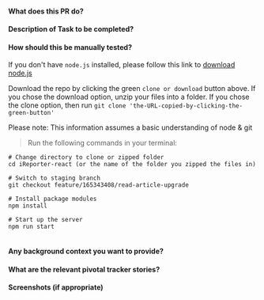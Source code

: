 #### What does this PR do?

#### Description of Task to be completed?

#### How should this be manually tested?

If you don't have ```node.js``` installed, please follow this link to [download node.js](https://nodejs.org/en/)


Download the repo by clicking the green ```clone or download``` button above. If you chose the download option, unzip your files into a folder. If you chose the clone option, then run ```git clone 'the-URL-copied-by-clicking-the-green-button'```

Please note: This information assumes a basic understanding of node & git

> Run the following commands in your terminal:

```
# Change directory to clone or zipped folder
cd iReporter-react (or the name of the folder you zipped the files in)

# Switch to staging branch
git checkout feature/165343408/read-article-upgrade

# Install package modules
npm install

# Start up the server
npm run start


```

#### Any background context you want to provide?

#### What are the relevant pivotal tracker stories?

#### Screenshots (if appropriate)